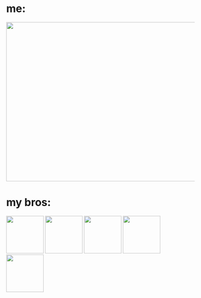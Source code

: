 # me:

<img src="https://github.com/user-attachments/assets/9925fd7e-b012-46d5-b350-4c80c2e9f8f8" width="640" height="424">

# my bros: 
<img src="https://github.com/drlinggg/drlinggg/assets/124909828/f7a1a4c2-203d-4e3e-b59c-36bb1c76781a" width="100" height="100"> <img src="https://github.com/drlinggg/drlinggg/assets/124909828/4f542e16-6698-4500-ac9d-a63aaac54125" width="100" height="100"> <img src= "https://github.com/drlinggg/drlinggg/assets/124909828/dd9dc507-80b3-414a-8b5d-c5d9d27a495e" width="100" height="100"> <img src="https://github.com/user-attachments/assets/3b944bbf-defa-48b2-a5cd-c493b800e26b" width="100" height="100"> <img src="https://github.com/user-attachments/assets/af45974e-2fa9-4469-a9af-abaabb0d3f4e" width="100" height="100">
